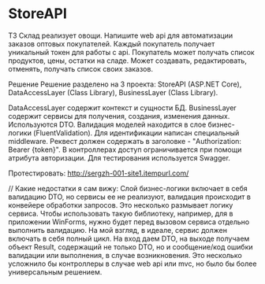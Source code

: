 # StoreAPI
ТЗ
Склад реализует овощи. Напишите web api для автоматизации заказов оптовых покупателей.
Каждый покупатель получает уникальный токен для работы с api.
Покупатель может получать список продуктов, цены, остатки на сладе. Может создавать, редактировать, отменять, получать список своих заказов.

Решение
Решение разделено на 3 проекта: StoreAPI (ASP.NET Core), DataAccessLayer (Class Library), BusinessLayer (Class Library).

DataAccessLayer содержит контекст и сущности БД.
BusinessLayer содержит сервисы для получения, создания, изменения данных. Используются DTO. Валидация моделей находится в слое бизнес-логики (FluentValidation).
Для идентификации написан специальный middleware. Реквест должен содержать в заголовке - "Authorization: Bearer {token}". В контроллерах доступ ограничивается при помощи атрибута авторизации.
Для тестирования используется Swagger.

Протестировать: http://sergzh-001-site1.itempurl.com/

//
Какие недостатки я сам вижу:
Слой бизнес-логики включает в себя валидацию DTO, но сервисы ее не реализуют, валидация происходит в конвейере обработки запросов. Это несколько размывает логику сервиса. Чтобы использовать такую библиотеку, например, для в приложении WinForms, нужно будет перед вызовом сервиса отдельно выполнить валидацию. 
На мой взгляд, в идеале, сервис должен включать в себя полный цикл. На вход даем DTO, на выходе получаем объект Result, содержащий не только DTO, но и сообщение/код ошибки валидации или выполнения, в случае возникновения. Это несколько усложнило бы контроллеры в случае web api или mvc, но было бы более универсальным решением.
